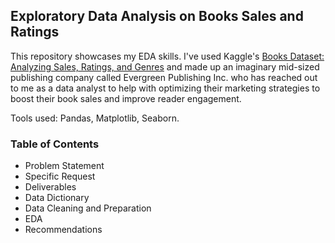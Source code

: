 ## Exploratory Data Analysis on Books Sales and Ratings
This repository showcases my EDA skills. I've used Kaggle's [Books Dataset: Analyzing Sales, Ratings, and Genres](https://www.kaggle.com/datasets/thedevastator/books-sales-and-ratings) and made up an imaginary mid-sized publishing company called Evergreen Publishing Inc. who has reached out to me as a data analyst to help with optimizing their marketing strategies to boost their book sales and improve reader engagement.

Tools used: Pandas, Matplotlib, Seaborn.

### Table of Contents
- Problem Statement
- Specific Request
- Deliverables
- Data Dictionary
- Data Cleaning and Preparation
- EDA
- Recommendations
